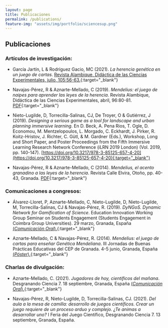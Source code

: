 ```yaml
---
layout: page
title: Publicaciones
permalink: /publications/
feature-img: "assets/img/portfolio/sciencesup.png"
---
```


## Publicaciones

### Artículos de investigación: 

* García Jartín, L & Rodríguez Gacio, MC (2021). *La herencia genética en un juego de cartas*. [Revista Alambique, Didáctica de las Ciencias Experimentales, julio, 105:56-63.](https://www.grao.com/es/producto/la-herencia-genetica-en-un-juego-de-cartas-al10596979){:target="_blank"}

* Navajas-Pérez, R & Aznarte-Mellado, C (2019). *Mendelius: el juego de naipes para aprender las leyes de la herencia*. Revista Alambique, Didáctica de las Ciencias Experimentales, abril, 96:80-81. [PDF](http://wpd.ugr.es/~rnavajas/wp-content/uploads/2019/03/mendelius_alambique.pdf){:target="_blank"}

* Nieto-Lugilde, D, Torrecilla-Salinas, CJ, De Troyer, O & Gutiérrez, J (2019). *Designing a serious game as a tool for landscape and urban planning immersive learning*. En D. Beck, A. Pena Rios, T. Ogle, D. Economou, M. Mentzelopoulos, L. Morgado, C. Eckhardt, J. Pirker, R. Koitz-Hristov, J. Richter, C. Gütl, & M. Gardner (Eds.), Workshop, Long and Short Paper, and Poster Proceedings from the Fifth Immersive Learning Research Network Conference (iLRN 2019 London) (Vol. 2019, pp. 140-147). [https://doi.org/10.3217/978-3-85125-657-4-20](https://doi.org/10.3217/978-3-85125-657-4-20){:target="_blank"}

* Navajas-Pérez, R & Aznarte-Mellado, C (2014). *Mendelius, el acento granadino a las leyes de la herencia*. Revista Calle Elvira, Otoño, pp. 40-43, Granada. [PDF](http://wpd.ugr.es/~rnavajas/wp-content/uploads/2020/12/calleelvira.pdf){:target="_blank"}


### Comunicaciones a congresos:

* Álvarez-Lloret, P, Aznarte-Mellado, C, Nieto-Lugilde, D, Nieto-Lugilde, M, Torrecilla-Salinas, CJ & Navajas-Pérez, R. (2019). *DyNGoS. Dynamic Network for Gamification of Science*. Education Innovation Working Group Seminar on Students Engagement (Students Engagement in Coimbra Group Universities). 29 marzo, Granada, España [(*Comunicación Oral*).](http://wpd.ugr.es/~rnavajas/wp-content/uploads/2019/03/dyngos_seminar.pdf){:target="_blank"}
 
* Aznarte-Mellado, C & Navajas-Pérez, R. (2014). *Mendelius: el juego de cartas para enseñar Genética Mendeliana*. III Jornadas de Buenas Prácticas Educativas del CEP de Granada. 4-5 junio, Granada, España [(*Póster*).](http://wpd.ugr.es/~rnavajas/wp-content/uploads/2017/03/Aznarte_teach_2014.pdf){:target="_blank"}

### Charlas de divulgación:

* Aznarte-Mellado, C. (2021). *Jugadores de hoy, científicos del mañana*. Desgranando Ciencia 7. 18 septiembre, Granada, España [(*Comunicación Oral*).](https://youtu.be/D9mZnStHLJI){:target="_blank"}

* Navajas-Pérez, R, Nieto-Lugilde, D, Torrecilla-Salinas, CJ. (2021). *Del aula a la mesa de camilla: desarrollo de juegos científicos. Crear un juego requiere de un proceso arduo y complejo. ¿Te animas a desarrollar uno?* I Feria del Juego Científico, Desgranando Ciencia 7. 13 septiembre, Granada, España.
